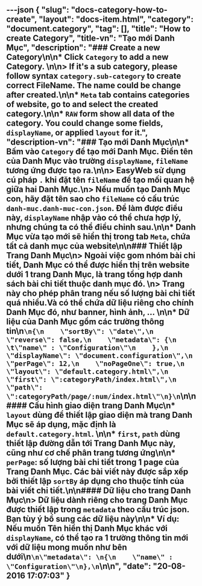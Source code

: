 ---json
{
    "slug": "docs-category-how-to-create",
    "layout": "docs-item.html",
    "category": "document.category",
    "tag": [],
    "title": "How to create Category",
    "title-vn": "Tạo mới Danh Mục",
    "description": "### Create a new Category\n\n* Click `Category` to add a new Category. \n\n> If it's a sub category, please follow syntax `category.sub-category` to create correct FileName. The name could be change after created.\n\n* `Meta` tab contains categories of website, go to and select the created category.\n\n* `RAW` form show all data of the category. You could change some fields, `displayName`, or applied `layout` for it.",
    "description-vn": "### Tạo mới Danh Mục\n\n* Bấm vào `Category` để tạo mới Danh Mục. Điền tên của Danh Mục vào trường `displayName`, `fileName` tương ứng được tạo ra.\n\n> EasyWeb sử dụng cú pháp `.` khi đặt tên `fileName` để tạo mối quan hệ giữa hai Danh Mục.\n> Nếu muốn tạo Danh Mục con, hãy đặt tên sao cho `fileName` có cấu trúc `danh-muc.danh-muc-con.json`. Để làm được điều này, `displayName` nhập vào có thể chưa hợp lý, nhưng chúng ta có thể điều chỉnh sau.\n\n* Danh Mục vừa tạo mới sẽ hiển thị trong tab `Meta`, chứa tất cả danh mục của website\n\n### Thiết lập Trang Danh Mục\n> Ngoài việc gom nhóm bài chi tiết, Danh Mục có thể được hiển thị trên website dưới 1 trang Danh Mục, là trang tổng hợp danh sách bài chi tiết thuộc danh mục đó. \n> Trang này cho phép phân trang nếu số lượng bài chi tiết quá nhiều.Và có thể chứa dữ liệu riêng cho chính Danh Mục đó, như banner, hình ảnh, ... \n\n* Dữ liệu của Danh Mục gồm các trường thông tin\n```\n{\n    \"sortBy\": \"date\",\n    \"reverse\": false,\n    \"metadata\": {\n    \t\"name\" : \"Configuration\"\n    },\n    \"displayName\": \"document.configuration\",\n    \"perPage\": 12,\n    \"noPageOne\": true,\n    \"layout\": \"default.category.html\",\n    \"first\": \":categoryPath/index.html\",\n    \"path\": \":categoryPath/page/:num/index.html\"\n}\n```\n\n#### Cấu hình giao diện trang Danh Mục\n* `layout` dùng để thiết lập giao diện mà trang Danh Mục sẽ áp dụng, mặc định là `default.category.html`. \n\n* `first`, `path` dùng thiết lập đường dẫn tới Trang Danh Mục này, cũng như cơ chế phân trang tương ứng\n\n* `perPage`: số lượng bài chi tiết trong 1 page của Trang Danh Mục. Các bài viết này được sắp xếp bởi thiết lập `sortBy` áp dụng cho thuộc tính của bài viết chi tiết.\n\n#### Dữ liệu cho trang Danh Mục\n> Dữ liệu dành riêng cho trang Danh Mục được thiết lập trong `metadata` theo cấu trúc json. Bạn tùy ý bổ sung các dữ liệu này\n\n* Ví dụ: Nếu muốn Tên hiển thị Danh Mục khác với `displayName`, có thể tạo ra 1 trường thông tin mới với dữ liệu mong muốn như bên dưới\n```\n\"metadata\": \n{\n    \"name\" : \"Configuration\"\n},\n```\n\n",
    "date": "20-08-2016 17:07:03"
}
---
